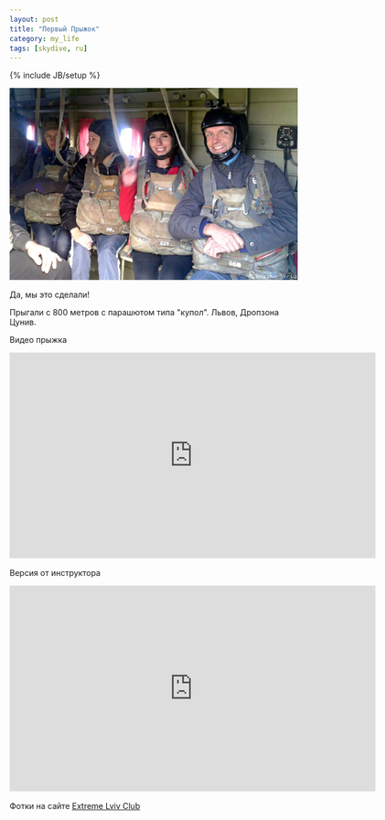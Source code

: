 ```yaml
---
layout: post
title: "Первый Прыжок"
category: my_life
tags: [skydive, ru]
---
```

{% include JB/setup %}




![В самолете](/images/life/skydive_01.jpg "В самолете")

Да, мы это сделали!

Прыгали с 800 метров с парашютом типа "купол". Львов, Дропзона Цунив.

Видео прыжка

<!-- -**-END-**- -->

<iframe width="640" height="360" src="http://www.youtube.com/embed/BT5XWXS62kQ" frameborder="0" allowfullscreen></iframe>


Версия от инструктора

<iframe width="640" height="360" src="http://www.youtube.com/embed/xqoze4xF99Q" frameborder="0" allowfullscreen></iframe>


Фотки на сайте [Extreme Lviv Club](http://extreme.lviv.ua/gallery/thumbnails.php?album=291)

